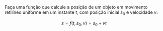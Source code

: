 Faça uma função que calcule a posição de um objeto em movimento retilíneo uniforme em um instante $t$, com posição inicial $s_0$ e velocidade $v$:

$$s = f(t, s_0, v) = s_0 + vt$$